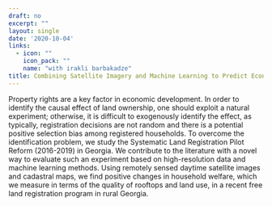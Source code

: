 ```yaml
---
draft: no
excerpt: ""
layout: single
date: '2020-10-04'
links:
  - icon: ""
    icon_pack: ""
    name: "with irakli barbakadze"
title: Combining Satellite Imagery and Machine Learning to Predict Economic Impact of Land Registration in Georgia
---
```


Property rights are a key factor in economic development. In order to identify the causal effect of land ownership, one should exploit a natural experiment; otherwise, it is difficult to exogenously identify the effect, as typically, registration decisions are not random and there is a potential positive selection bias among registered households. To overcome the identification problem, we study the Systematic Land Registration Pilot Reform (2016-2019) in Georgia. We contribute to the literature with a novel way to evaluate such an experiment based on high-resolution data and machine learning methods. Using remotely sensed daytime satellite images and cadastral maps, we find positive changes in household welfare, which we measure in terms of the quality of rooftops and land use, in a recent free land registration program in rural Georgia.
